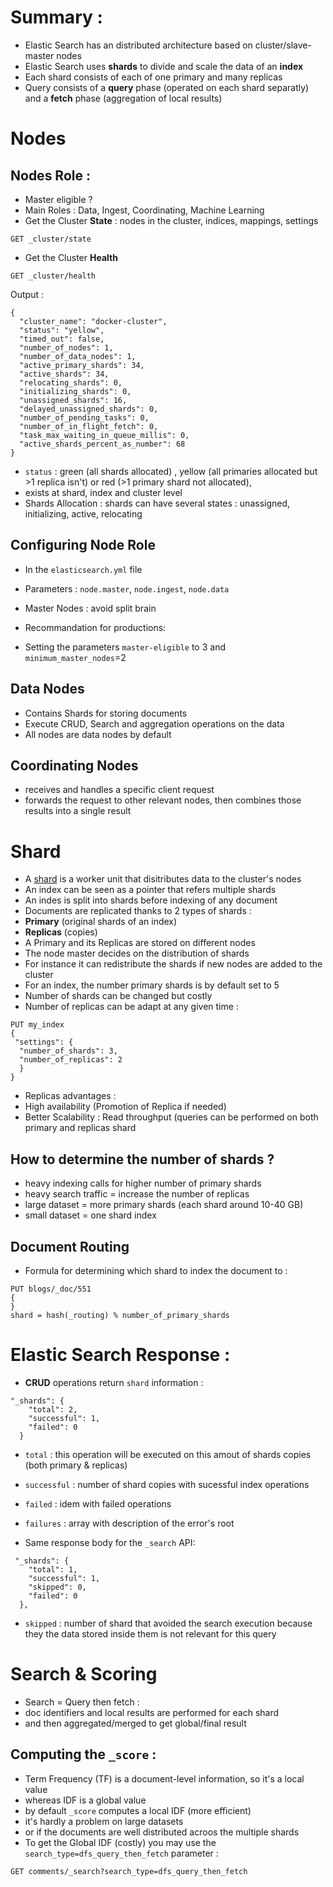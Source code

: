 # Summary :
- Elastic Search has an distributed architecture based on cluster/slave-master nodes
- Elastic Search uses **shards** to divide and scale the data of an **index**
- Each shard consists of each of one primary and many replicas
- Query consists of a **query** phase (operated on each shard separatly) and a **fetch** phase (aggregation of local results)

# Nodes
## Nodes Role : 
- Master eligible ?
- Main Roles : Data, Ingest, Coordinating, Machine Learning
- Get the Cluster **State** : nodes in the cluster, indices, mappings, settings
```
GET _cluster/state
```
- Get the Cluster **Health**

```
GET _cluster/health
```
Output :
```
{
  "cluster_name": "docker-cluster",
  "status": "yellow",
  "timed_out": false,
  "number_of_nodes": 1,
  "number_of_data_nodes": 1,
  "active_primary_shards": 34,
  "active_shards": 34,
  "relocating_shards": 0,
  "initializing_shards": 0,
  "unassigned_shards": 16,
  "delayed_unassigned_shards": 0,
  "number_of_pending_tasks": 0,
  "number_of_in_flight_fetch": 0,
  "task_max_waiting_in_queue_millis": 0,
  "active_shards_percent_as_number": 68
}
```
- `status` : green (all shards allocated) , yellow (all primaries allocated but >1 replica isn't) or red (>1 primary shard not allocated), 
- exists at shard, index and cluster level
- Shards Allocation : shards can have several states : unassigned, initializing, active, relocating

## Configuring Node Role
- In the `elasticsearch.yml` file
- Parameters : `node.master`, `node.ingest`, `node.data`
- Master Nodes : avoid split brain

-  Recommandation for productions:
- Setting the parameters `master-eligible` to 3 and `minimum_master_nodes`=2
## Data Nodes
- Contains Shards for storing documents
- Execute CRUD, Search and aggregation operations on the data
- All nodes are data nodes by default
## Coordinating Nodes
- receives and handles a specific client request
- forwards the request to other relevant nodes, then combines those results into a single result
 
# Shard
- A [shard](https://www.elastic.co/guide/en/elasticsearch/reference/current/size-your-shards.html) is a worker unit that disitributes data to the cluster's nodes
- An index can be seen as a pointer that refers multiple shards 
-  An indes is split into shards before indexing of any document
-  Documents are replicated thanks to 2 types of shards :
-  **Primary** (original shards of an index)
-  **Replicas** (copies)
-  A Primary and its Replicas are stored on different nodes
-  The node master decides on the distribution of shards 
-  For instance it can redistribute the shards if new nodes are added to the cluster
-  For an index, the number primary shards is by default set to 5
-  Number of shards can be changed but costly
-  Number of replicas can be adapt at any given time :
```
PUT my_index
{
 "settings": {
  "number_of_shards": 3,
  "number_of_replicas": 2
  }
}
```
- Replicas advantages :
- High availability (Promotion of Replica if needed)
- Better Scalability : Read throughput (queries can be performed on both primary and replicas shard

## How to determine the number of shards ?
- heavy indexing calls for higher number of primary shards
- heavy search traffic = increase the number of replicas
- large dataset = more primary shards (each shard around 10-40 GB)
- small dataset = one shard index

## Document Routing
 - Formula for determining which shard to index the document to :
```
PUT blogs/_doc/551
{
}
shard = hash(_routing) % number_of_primary_shards
```
# Elastic Search Response :
- **CRUD** operations return `shard` information :
```
"_shards": {
    "total": 2,
    "successful": 1,
    "failed": 0
  }
```
- `total` : this operation will be executed on this amout of shards copies (both primary & replicas)
-  `successful` : number of shard copies with sucessful index operations
-  `failed` : idem with failed operations
-  `failures` : array with description of the error's root

- Same response body for the `_search` API:
```
 "_shards": {
    "total": 1,
    "successful": 1,
    "skipped": 0,
    "failed": 0
  },
```
- `skipped` : number of shard that avoided the search execution because they the data stored inside them is not relevant for this query

# Search & Scoring

- Search = Query then fetch :
- doc identifiers and local results are performed for each shard
- and then aggregated/merged to get global/final result

## Computing the `_score` :
- Term Frequency (TF) is a document-level information, so it's a local value
-  whereas IDF is a global value
- by default `_score` computes a local IDF (more efficient)
- it's hardly a problem on large datasets
- or if the documents are well distributed acroos the multiple shards
- To get the Global IDF (costly) you may use the `search_type=dfs_query_then_fetch` parameter :
```
GET comments/_search?search_type=dfs_query_then_fetch
```
